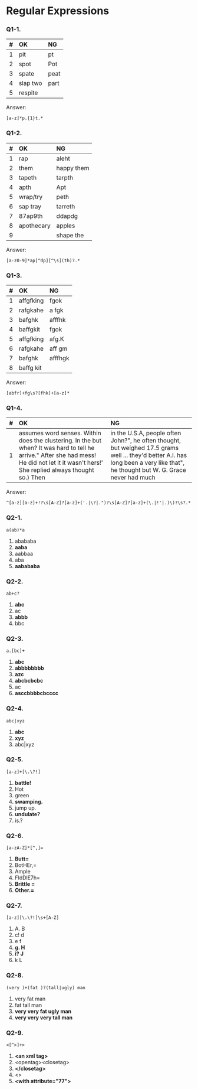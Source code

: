 # Regular Expressions

### Q1-1.

| #  | OK         | NG         |
| :- | :--------- | :--------- |
| 1  | pit        | pt         |
| 2  | spot       | Pot        |
| 3  | spate      | peat       |
| 4  | slap two   | part       |
| 5  | respite    |            |

Answer:
```
[a-z]*p.{1}t.*
```


### Q1-2.

| #  | OK         | NG         |
| :- | :--------- | :--------- |
| 1  | rap        | aleht      |
| 2  | them       | happy them |
| 3  | tapeth     | tarpth     |
| 4  | apth       | Apt        |
| 5  | wrap/try   | peth       |
| 6  | sap tray   | tarreth    |
| 7  | 87ap9th    | ddapdg     |
| 8  | apothecary | apples     |
| 9  |            | shape the  |

Answer:
```
[a-z0-9]*ap[^dp][^\s](th)?.*
```


### Q1-3.

| #  | OK         | NG         |
| :- | :--------- | :--------- |
| 1  | affgfking  | fgok       |
| 2  | rafgkahe   | a fgk      |
| 3  | bafghk     | afffhk     |
| 4  | baffgkit   | fgok       |
| 5  | affgfking  | afg.K      |
| 6  | rafgkahe   | aff gm     |
| 7  | bafghk     | afffhgk    |
| 8  | baffg kit  |            |

Answer:
```
[abfr]+fg\s?[fhk]+[a-z]*
```


### Q1-4.

| #  | OK         | NG         |
| :- | :--------- | :--------- |
| 1  | assumes word senses. Within does the clustering. In the but when? It was hard to tell he arrive." After she had mess! He did not let it it wasn't hers!' She replied always thought so.) Then | in the U.S.A, people often John?", he often thought, but weighed 17.5 grams well ... they'd better A.I. has long been a very like that", he thought but W. G. Grace never had much |

Answer:
```
^[a-z][a-z]+!?\s[A-Z]?[a-z]+('.|\?|.")?\s[A-Z]?[a-z]+(\.|!'|.)\)?\s?.*
```




### Q2-1.

```
a(ab)*a
```

1. abababa
2. **aaba**
3. aabbaa
4. aba
5. **aabababa**


### Q2-2.

```
ab+c?
```

1. **abc**
2. ac
3. **abbb**
4. bbc



### Q2-3.
```
a.[bc]+
```

1. **abc**
2. **abbbbbbbb**
3. **azc**
4. **abcbcbcbc**
5. ac
6. **asccbbbbcbcccc**


### Q2-4.
```
abc|xyz
```

1. **abc**
2. **xyz**
3. abc|xyz


### Q2-5.
```
[a-z]+[\.\?!]
```

1. **battle!**
2. Hot
3. green
4. **swamping.**
5. jump up.
6. **undulate?**
7. is.?


### Q2-6.
```
[a-zA-Z]*[^,]=
```

1. **Butt=**
2. BotHEr,=
3. Ample
4. FIdDlE7h=
5. **Brittle =**
6. **Other.=**


### Q2-7.
```
[a-z][\.\?!]\s+[A-Z]
```

1. A. B
2. c! d
3. e f
4. **g. H**
5. **i? J**
6. k L


### Q2-8.
```
(very )+(fat )?(tall|ugly) man
```

1. very fat man
2. fat tall man
3. **very very fat ugly man**
4. **very very very tall man**


### Q2-9.
```
<[^>]+>
```

1. **\<an xml tag\>**
2. \<opentag\>\<closetag\>
3. **\</closetag\>**
4. \<\>
5. **\<with attribute="77"\>**
